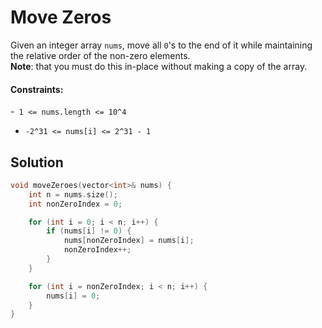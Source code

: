 # Move Zeros
Given an integer array `nums`, move all `0`'s to the end of it while maintaining the relative order of the non-zero elements.  
**Note**: that you must do this in-place without making a copy of the array.

#### Constraints:
-` 1 <= nums.length <= 10^4`
- `-2^31 <= nums[i] <= 2^31 - 1`

## Solution
```cpp
void moveZeroes(vector<int>& nums) {
    int n = nums.size();
    int nonZeroIndex = 0;

    for (int i = 0; i < n; i++) {
        if (nums[i] != 0) {
            nums[nonZeroIndex] = nums[i];
            nonZeroIndex++;
        }
    }

    for (int i = nonZeroIndex; i < n; i++) {
        nums[i] = 0;
    }
}
```